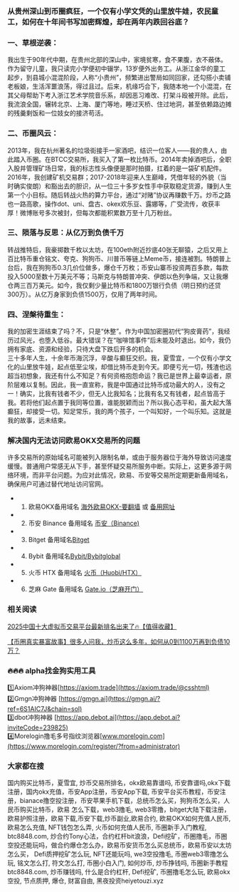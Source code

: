 ### 从贵州深山到币圈疯狂，一个仅有小学文凭的山里放牛娃，农民童工，如何在十年间书写加密辉煌，却在两年内跌回谷底？

### 一、草根逆袭：
我出生于90年代中期，在贵州北部的深山中，家境贫寒，食不果腹，衣不蔽体。作为留守儿童，我只读完小学便初中辍学，13岁便外出务工。从浙江金华的童工起步，到县城小混混阶段，人称“小贵州”，频繁进出警局如同回家，还勾搭小卖铺老板娘，生活浑噩浪荡，得过且过。后来，机缘巧合下，我随本地一个小混混，在其父母帮助下考入浙江艺术学院音乐系，却因恶习难改、打架斗殴被开除。此后，我流浪全国，辗转北京、上海、厦门等地，睡过天桥、住过地洞，甚至依赖路边摊的残羹剩饭和一位妓女的接济苟活。

### 二、币圈风云：
2013年，我在杭州著名的垃圾街接手一家酒吧，结识一位客人——我的贵人，由此踏入币圈。在BTCC交易所，我买入了第一枚比特币。2014年卖掉酒吧后，全职入股并管理矿场日常，我的标志性头像便是那时拍摄，扛着的是一袋矿机配件。2016年，我创建矿机交易群；2017-2018年迎来人生巅峰，凭借年轻的外貌（当时确实俊朗）和豁出去的胆识，从一位三十多岁女性手中获取稳定货源，赚到人生第一个小目标。随后转战火热的算力平台，通过“对赌”协议再赚数千万。炒币之路也一路高歌，操作dot、uni、盘古、okex欢乐豆、露娜等，广受流传，收获丰厚！微博账号多次被封，但每次都能积累数万至十几万粉丝。

### 三、陨落与反思：从亿万到负债千万
转战推特后，我豪掷数千枚以太坊，在100eth附近抄底40张无聊猿，之后又用上百比特币重仓铭文、夸克、狗狗币、川普币等链上Meme币，接连被割。特朗普上台后，我在狗狗币0.3几价位做多，爆仓千万枚；币安山寨币投资两百多款，每款投入5000至数十万美元不等；马斯克与特朗普冲突、伊朗以色列争端，又让我爆仓两三百万美元。如今，我仅剩少量比特币和1800万银行负债（明日预约还贷300万）。从亿万身家到负债1500万，仅用了两年时间。

### 四、涅槃待重生：
我的加密生涯结束了吗？不，只是“休整”。作为中国加密圈初代“狗皮膏药”，我经历过风光，也堕入低谷。最大错误？在“咖啡馆事件”后未能及时退出。如今，我仍拥有家底、资源和经验，只待大盘下跌后开多的机会。  
三十多年人生，十余年币海沉浮，辛酸与癫狂交织。我，夏雪宜，一个仅有小学文化的山里放牛娃，起点低至尘埃，却借比特币走到今天。即便亏光一切，残渣也远超当初想象，我还有什么不知足？有何资格抱怨命运？我已是世界上最幸运者，原阶层难以复制。因此，我一直宣称，我是中国通过比特币成功最大的人，没有之一！确实，比我有钱者不少，但无人比我知名；比我有名又有钱者，起点皆高于我。若将他们起点置于我同等位置，谁能脱颖而出？所以我心态平和，虽大起大落癫狂，却接受一切。知足常乐，我的两个孩子，一个叫知好，一个叫乐知。这就是我的故事，远未结束。

### 解决国内无法访问欧易OKX交易所的问题
许多交易所的原始域名可能被列入限制名单，或由于服务器位于海外导致访问速度缓慢。普通用户常感无从下手，甚至怀疑交易所服务中断。实际上，这更多源于网络环境，而非平台问题。为应对此情况，欧易、币安等交易所定期更新备用域名，确保用户可通过替代地址访问官网。

- 1. 欧易OKX备用域名 [海外欧易OKX-要翻墙](https://www.okx.com/zh-hans/join/74873351) 或 [备用网址](https://www.chouyi.world/zh-hans/join/74873351) 
- 2. 币安 Binance 备用域名 [币安（Binance)](https://accounts.binance.com/zh-CN/register?ref=36457687)
- 3. Bitget 备用域名[Bitget](https://www.bitget.com/zh-CN/referral/register?from=referral&clacCode=VRNEYUTR)
- 4. Bybit 备用域名[Bybit/Bybitglobal](https://www.bybitglobal.com/zh-MY/invite/?ref=VMKORMM)
- 5. 火币 HTX 备用域名 [火币（Huobi/HTX）](https://www.htx.com/invite/zh-cn/1f?invite_code=whf45223)
- 6. 芝麻 Gate 备用域名 [Gate.io（芝麻开门）](https://www.gate.io/zh/signup?ref_type=103&ref=A1ERAQ)

### 相关阅读
[2025中国十大虚拟币交易平台最新排名出来了🔥【值得收藏】](https://btc8848.com/top-10-exchanges/)

[【币圈真实暴富故事】很多人问我，炒币这么多年，如何从0到1100万再到负债10万？](https://heiyetouzi.xyz/biquanstory001/)


### 🔥🔥🔥 alpha找金狗实用工具
1️⃣Axiom冲狗神器[https://axiom.trade](https://axiom.trade/@csshtml)  
2️⃣Gmgn冲狗神器 [https://gmgn.ai](https://gmgn.ai/?ref=6S1AIC7J&chain=sol)  
3️⃣dbot冲狗神器 [https://app.debot.ai](https://app.debot.ai?inviteCode=239825)  
4️⃣Morelogin撸毛多号指纹浏览器[www.morelogin.com](https://www.morelogin.com/register/?from=administrator)  


### 大家都在搜
国内购买比特币，夏雪宜, 炒币交易所排名，okx欧易靠谱吗, 币安靠谱吗,okx下载注册，国内okx充值，币安App注册，币安App下载, 币安平台买币教程，币安注册，bianace撸空投注册，币安苹果手机下载，总统币怎么买，狗狗币怎么买，人民币购买比特币，欧易 怎么下载，web3撸毛, web3零撸，bitget大陆下载注册，欧易护照注册，欧易下载,币安下载,炒币副业,欧易合约, 欧易OKX如何充值人民币, 欧易怎么充值, NFT钱包怎么弄, 火币如何充值人民币, 币圈新手入门教程, btc8848.com, 炒合约Tony心法，合约杠杆bit浪浪，Defi挖矿，币圈撸毛，币圈空投还能玩吗，做合约爆仓怎么办，欧易币安货币怎么买总统币，欧易币安以太坊怎么买， Defi质押挖矿怎么玩, NFT还能玩吗, we3空投撸毛, 币圈web3零撸怎么玩, 铭文怎么打, 符文怎么打, 币圈小白入门, 如何炒币, 炒币挣钱吗, 币圈新手教程btc8848.com, 炒币赚钱吗, 什么是合约杠杆, Defi挖矿, 币圈撸毛怎么玩, 欧易okx空投, 节点质押, 爆仓, 财富自由, 黑夜投资heiyetouzi.xyz